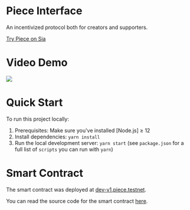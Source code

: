 Piece Interface
==================

An incentivized protocol both for creators and supporters.

[Try Piece on Sia](https://siasky.net/_AUBQQJF4mYSB2iqUx30ZA6U4iAMmezZDFeVMERZXXAXZQ)


Video Demo
==========

[<img src="https://i.ibb.co/TtDZfms/5f7324b0dd22apiece-thumbnail.png">](https://www.loom.com/share/af2f558cdd2b43e9a8dae1a5d968447f)


Quick Start
===========

To run this project locally:

1. Prerequisites: Make sure you've installed [Node.js] ≥ 12
2. Install dependencies: `yarn install`
3. Run the local development server: `yarn start` (see `package.json` for a
   full list of `scripts` you can run with `yarn`)


Smart Contract
==============

The smart contract was deployed at [dev-v1.piece.testnet](https://explorer.testnet.near.org/accounts/dev-v1.piece.testnet).

You can read the source code for the smart contract [here](https://github.com/hdriqi/piece-protocol). 



